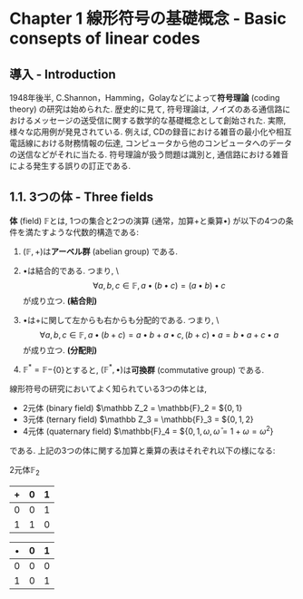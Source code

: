 # Chapter 1 線形符号の基礎概念 - Basic consepts of linear codes

## 導入 - Introduction

1948年後半, C.Shannon，Hamming，Golayなどによって**符号理論** (coding theory) の研究は始められた.
歴史的に見て, 符号理論は, ノイズのある通信路におけるメッセージの送受信に関する数学的な基礎概念として創始された.
実際, 様々な応用例が発見されている. 例えば, CDの録音における雑音の最小化や相互電話線における財務情報の伝達, コンピュータから他のコンピュータへのデータの送信などがそれに当たる. 符号理論が扱う問題は識別と, 通信路における雑音による発生する誤りの訂正である.

## 1.1. 3つの体 - Three fields

**体** (field) $\mathbb{F}$とは, 1つの集合と2つの演算 (通常，加算$+$と乗算$\bullet$) が以下の4つの条件を満たすような代数的構造である:

1. $(\mathbb{F}, +)$は**アーベル群** (abelian group) である.

2. $\bullet$は結合的である. つまり, \\
$$
\forall a, b, c \in \mathbb{F}, a \bullet (b \bullet c) = (a \bullet b) \bullet c
$$
が成り立つ. **(結合則)**

3. $\bullet$は$+$に関して左からも右からも分配的である. つまり, \\
$$
\forall a, b, c \in \mathbb{F}, a \bullet (b+c) = a \bullet b + a \bullet c, (b+c) \bullet a = b \bullet a + c \bullet a
$$
が成り立つ. **(分配則)**

4. $\mathbb{F}^{\ast} = \mathbb{F}-${$0$}とすると, $(\mathbb{F}^{\ast}, \bullet)$は**可換群** (commutative group) である.


線形符号の研究においてよく知られている3つの体とは, 

- 2元体 (binary field) $\mathbb Z_2 = \mathbb{F}_2 = ${$0, 1$}
- 3元体 (ternary field) $\mathbb Z_3 = \mathbb{F}_3 = ${$0, 1, 2$}
- 4元体 (quaternary field) $\mathbb{F}_4 = ${$0, 1, \omega, \bar{\omega} = 1 + \omega = \omega^2$}

である. 上記の3つの体に関する加算と乗算の表はそれぞれ以下の様になる:

2元体$\mathbb{F}_2$

|$+$|0|1|
|:--:|:--:|:--:|
|0|$0$|$1$|
|1|$1$|$0$|

|$\bullet$|0|1|
|:--:|:--:|:--:|
|0|$0$|$0$|
|1|$0$|$1$|
